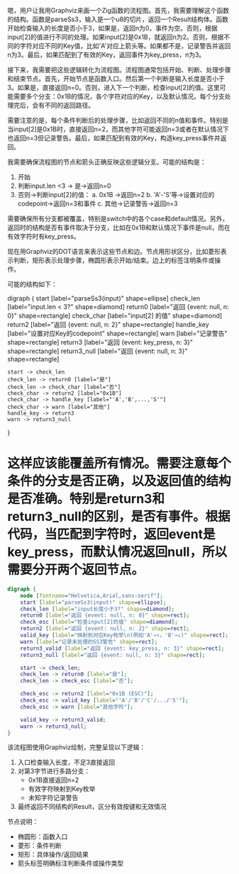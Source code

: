 嗯，用户让我用Graphviz来画一个Zig函数的流程图。首先，我需要理解这个函数的结构。函数是parseSs3，输入是一个u8的切片，返回一个Result结构体。函数开始检查输入的长度是否小于3，如果是，返回n为0，事件为空。否则，根据input[2]的值进行不同的处理。如果input[2]是0x1B，就返回n为2。否则，根据不同的字符对应不同的Key值，比如'A'对应上箭头等。如果都不是，记录警告并返回n为3。最后，如果匹配到了有效的Key，返回事件为key_press，n为3。

接下来，我需要把这些逻辑转化为流程图。流程图通常包括开始、判断、处理步骤和结束节点。首先，开始节点是函数入口。然后第一个判断是输入长度是否小于3。如果是，直接返回n=0。否则，进入下一个判断，检查input[2]的值。这里可能需要多个分支：0x1B的情况，各个字符对应的Key，以及默认情况。每个分支处理完后，会有不同的返回路径。

需要注意的是，每个条件判断后的处理步骤，比如返回不同的n值和事件。特别是当input[2]是0x1B时，直接返回n=2，而其他字符可能返回n=3或者在默认情况下也返回n=3但记录警告。最后，如果匹配到有效的Key，构造key_press事件并返回。

我需要确保流程图的节点和箭头正确反映这些逻辑分支。可能的结构是：

1. 开始
2. 判断input.len <3 → 是→返回n=0
3. 否则→判断input[2]的值：
   a. 0x1B →返回n=2
   b. 'A'-'S'等→设置对应的codepoint→返回n=3和事件
   c. 其他→记录警告→返回n=3
   
需要确保所有分支都被覆盖，特别是switch中的各个case和default情况。另外，返回时的结构是否有事件取决于分支，比如在0x1B和默认情况下事件是null，而在有效字符时有key_press。

现在用Graphviz的DOT语言来表示这些节点和边。节点用形状区分，比如菱形表示判断，矩形表示处理步骤，椭圆形表示开始/结束。边上的标签注明条件或操作。

可能的结构如下：

digraph {
    start [label="parseSs3(input)" shape=ellipse]
    check_len [label="input.len < 3?" shape=diamond]
    return0 [label="返回 {event: null, n: 0}" shape=rectangle]
    check_char [label="input[2] 的值" shape=diamond]
    return2 [label="返回 {event: null, n: 2}" shape=rectangle]
    handle_key [label="设置对应Key的codepoint" shape=rectangle]
    warn [label="记录警告" shape=rectangle]
    return3 [label="返回 {event: key_press, n: 3}" shape=rectangle]
    return3_null [label="返回 {event: null, n: 3}" shape=rectangle]

    start -> check_len
    check_len -> return0 [label="是"]
    check_len -> check_char [label="否"]
    check_char -> return2 [label="0x1B"]
    check_char -> handle_key [label="'A','B',...,'S'"]
    check_char -> warn [label="其他"]
    handle_key -> return3
    warn -> return3_null
}

这样应该能覆盖所有情况。需要注意每个条件的分支是否正确，以及返回值的结构是否准确。特别是return3和return3_null的区别，是否有事件。根据代码，当匹配到字符时，返回event是key_press，而默认情况返回null，所以需要分开两个返回节点。
================================================
```dot
digraph {
    node [fontname="Helvetica,Arial,sans-serif"];
    start [label="parseSs3(input)" shape=ellipse];
    check_len [label="input长度小于3?" shape=diamond];
    return0 [label="返回 {event: null, n: 0}" shape=rect];
    check_esc [label="检查input[2]的值" shape=diamond];
    return2 [label="返回 {event: null, n: 2}" shape=rect];
    valid_key [label="映射到对应Key枚举\n(例如'A'→↑，'B'→↓)" shape=rect];
    warn [label="记录未处理的SS3警告" shape=rect];
    return3_valid [label="返回 {event: key_press, n: 3}" shape=rect];
    return3_null [label="返回 {event: null, n: 3}" shape=rect];

    start -> check_len;
    check_len -> return0 [label="是"];
    check_len -> check_esc [label="否"];

    check_esc -> return2 [label="0x1B (ESC)"];
    check_esc -> valid_key [label="'A'/'B'/'C'/.../'S'"];
    check_esc -> warn [label="其他字符"];

    valid_key -> return3_valid;
    warn -> return3_null;
}
```

该流程图使用Graphviz绘制，完整呈现以下逻辑：
1. 入口检查输入长度，不足3直接返回
2. 对第3字节进行多路分支：
   - 0x1B直接返回n=2
   - 有效字符映射到Key枚举
   - 未知字符记录警告
3. 最终返回不同结构的Result，区分有效按键和无效情况

节点说明：
- 椭圆形：函数入口
- 菱形：条件判断
- 矩形：具体操作/返回结果
- 箭头标签明确标注判断条件或操作类型
